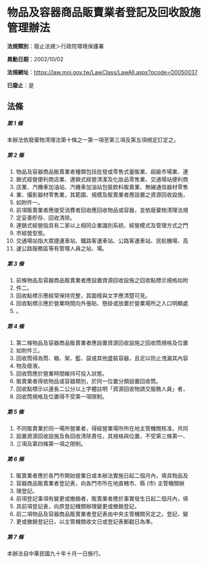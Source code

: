 # 物品及容器商品販賣業者登記及回收設施管理辦法

**法規類別**：廢止法規＞行政院環境保護署

**異動日期**：2002/10/02  

**法規網址**：https://law.moj.gov.tw/LawClass/LawAll.aspx?pcode=O0050037

**已廢止**：是



## 法條
##### 第 1 條
本辦法依廢棄物清理法第十條之一第一項至第三項及第五項規定訂定之。

##### 第 2 條
1. 物品及容器商品販賣業者種類包括批發或零售式量販業、超級市場業、連
1. 鎖式經營便利商店業、連鎖式經營清潔及化妝品零售業、交通場站便利商
1. 店業、汽機車加油站、汽機車加油站包裝飲料販賣業、無線通信器材零售
1. 業、攝影器材零售業，其範圍、規模及販賣業者應設置之資源回收設施，
1. 如附件一。
1. 前項販賣業者應接受消費者回收應回收物品或容器，並依廢棄物清理法規
1. 定妥善貯存、回收清除。
1. 連鎖式經營指具有二家以上相同企業識別系統、經營模式及管理方式之門
1. 市經營型態。
1. 交通場站指大眾捷運車站、鐵路客運車站、公路客運車站、民航機場、高
1. 速公路服務區等有管理人員之站、場。

##### 第 3 條
1. 前條物品及容器商品販賣業者應設置資源回收設施之回收點標示規格如附
1. 件二。
1. 回收點標示應經常保持完整，其圖樣與文字應清楚可見。
1. 回收點標示應於營業時間向外張貼、懸掛或放置於營業場所之入口明顯處
1. 。

##### 第 4 條
1. 第二條物品及容器商品販賣業者應設置資源回收設施之回收筒規格及位置
1. 如附件三。
1. 回收筒得為筒、箱、架、籃、袋或其他盛裝容器，且足以防止洩漏其內容
1. 物及廢液。
1. 回收筒應於營業時間維持可投入狀態。
1. 販賣業者得依物品或容器類別，於同一位置分類設置回收筒。
1. 回收點標示以邊長二公分以上字體註明「資源回收物請交服務人員」者，
1. 回收筒規格及位置得不受第一項限制。

##### 第 5 條
1. 不同販賣業於同一場所營業者，得經營業場所所在地主管機關核准，共同
1. 設置資源回收設施及負回收清除責任，其規格與位置，不受第三條第一、
1. 三項及第四條第一項之限制。

##### 第 6 條
1. 販賣業者應於各門市開始營業日或本辦法實施日起二個月內，填具物品及
1. 容器商品販賣業者登記表，向各門市所在地直轄市、縣 (市) 主管機關辦
1. 理登記。
1. 前項登記事項有變更或撤銷者，販賣業者應於事實發生日起二個月內，填
1. 具前項登記表，向原登記機關辦理變更或撤銷登記。
1. 前二項物品及容器商品販賣業者登記表由中央主管機關另定之。登記、變
1. 更或撤銷登記日，以主管機關收文日或登記表郵戳日為準。

##### 第 7 條
本辦法自中華民國九十年十月一日施行。


